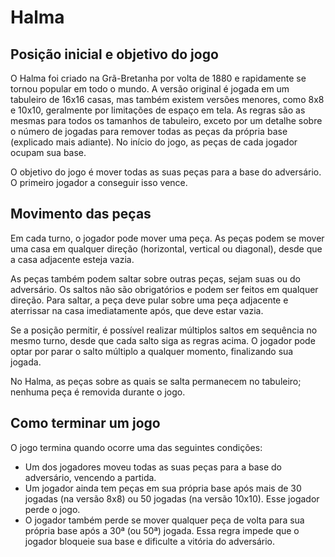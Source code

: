 # Halma

## Posição inicial e objetivo do jogo

O Halma foi criado na Grã-Bretanha por volta de 1880 e rapidamente se tornou popular em todo o mundo. A versão original é jogada em um tabuleiro de 16x16 casas, mas também existem versões menores, como 8x8 e 10x10, geralmente por limitações de espaço em tela. As regras são as mesmas para todos os tamanhos de tabuleiro, exceto por um detalhe sobre o número de jogadas para remover todas as peças da própria base (explicado mais adiante). No início do jogo, as peças de cada jogador ocupam sua base.

O objetivo do jogo é mover todas as suas peças para a base do adversário. O primeiro jogador a conseguir isso vence.

## Movimento das peças

Em cada turno, o jogador pode mover uma peça. As peças podem se mover uma casa em qualquer direção (horizontal, vertical ou diagonal), desde que a casa adjacente esteja vazia.

As peças também podem saltar sobre outras peças, sejam suas ou do adversário. Os saltos não são obrigatórios e podem ser feitos em qualquer direção. Para saltar, a peça deve pular sobre uma peça adjacente e aterrissar na casa imediatamente após, que deve estar vazia.

Se a posição permitir, é possível realizar múltiplos saltos em sequência no mesmo turno, desde que cada salto siga as regras acima. O jogador pode optar por parar o salto múltiplo a qualquer momento, finalizando sua jogada.

No Halma, as peças sobre as quais se salta permanecem no tabuleiro; nenhuma peça é removida durante o jogo.

## Como terminar um jogo

O jogo termina quando ocorre uma das seguintes condições:

- Um dos jogadores moveu todas as suas peças para a base do adversário, vencendo a partida.
- Um jogador ainda tem peças em sua própria base após mais de 30 jogadas (na versão 8x8) ou 50 jogadas (na versão 10x10). Esse jogador perde o jogo.
- O jogador também perde se mover qualquer peça de volta para sua própria base após a 30ª (ou 50ª) jogada. Essa regra impede que o jogador bloqueie sua base e dificulte a vitória do adversário.
